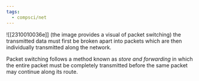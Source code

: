 ```yaml
---
tags:
  - compsci/net
---
```


![[2310010036e]] (the image provides a visual of packet switching) the transmitted data must first be broken apart into packets which are then individually transmitted along the network.

Packet switching follows a method known as *store and forwarding* in which the entire packet must be completely transmitted before the same packet may continue along its route.